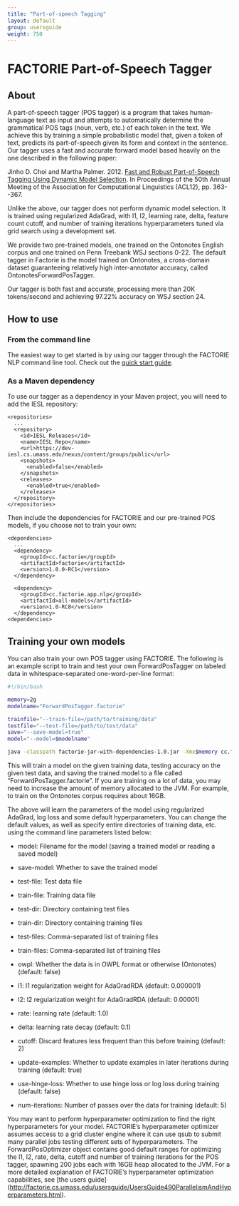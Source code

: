 ```yaml
---
title: "Part-of-speech Tagging"
layout: default
group: usersguide
weight: 750
---
```



FACTORIE Part-of-Speech Tagger
==========================

## About ##

A part-of-speech tagger (POS tagger) is a program that takes human-language text as input and attempts to automatically determine the grammatical POS tags (noun, verb, etc.) of each token in the text. We achieve this by training a simple probabilistic model that, given a token of text, predicts its part-of-speech given its form and context in the sentence. Our tagger uses a fast and accurate forward model based heavily on the one described in the following paper:

Jinho D. Choi and Martha Palmer. 2012. [Fast and Robust Part-of-Speech Tagging Using Dynamic Model Selection](http://aclweb.org/anthology//P/P12/P12-2071.pdf). In Proceedings of the 50th Annual Meeting of the Association for Computational Linguistics (ACL12), pp. 363--367.

Unlike the above, our tagger does not perform dynamic model selection. It is trained using regularized AdaGrad, with l1, l2, learning rate, delta, feature count cutoff, and number of training iterations hyperparameters tuned via grid search using a development set.

We provide two pre-trained models, one trained on the Ontonotes English corpus and one trained on Penn Treebank WSJ sections 0-22. The default tagger in Factorie is the model trained on Ontonotes, a cross-domain dataset guaranteeing relatively high inter-annotator accuracy, called OntonotesForwardPosTagger.

Our tagger is both fast and accurate, processing more than 20K tokens/second and achieving 97.22% accuracy on WSJ section 24.

## How to use ##

### From the command line ###

The easiest way to get started is by using our tagger through the FACTORIE NLP command line tool. Check out the [quick start guide](http://factorie.cs.umass.edu/usersguide/UsersGuide200QuickStart.html).

### As a Maven dependency ###

To use our tagger as a dependency in your Maven project, you will need to add the IESL repository:

```
<repositories>
  ...
  <repository>
    <id>IESL Releases</id>
    <name>IESL Repo</name>
    <url>https://dev-iesl.cs.umass.edu/nexus/content/groups/public</url>
    <snapshots>
      <enabled>false</enabled>
    </snapshots>
    <releases>
      <enabled>true</enabled>
    </releases>
  </repository>
</repositories>
```

Then include the dependencies for FACTORIE and our pre-trained POS models, if you choose not to train your own:

```
<dependencies>
  ...
  <dependency>
    <groupId>cc.factorie</groupId>
    <artifactId>factorie</artifactId>
    <version>1.0.0-RC1</version>
  </dependency>

  <dependency>
    <groupId>cc.factorie.app.nlp</groupId>
    <artifactId>all-models</artifactId>
    <version>1.0-RC8</version>
  </dependency>
<dependencies>
```

## Training your own models ##

You can also train your own POS tagger using FACTORIE. The following is an example script to train and test your own ForwardPosTagger on labeled data in whitespace-separated one-word-per-line format:

```bash
#!/bin/bash

memory=2g
modelname="ForwardPosTagger.factorie"

trainfile="--train-file=/path/to/training/data"
testfile="--test-file=/path/to/test/data"
save="--save-model=true"
model="--model=$modelname"

java -classpath factorie-jar-with-dependencies-1.0.jar -Xmx$memory cc.factorie.app.nlp.pos.ForwardPosWithTemplatesTrainer --owpl $trainfile $testfile $save $model
```

This will train a model on the given training data, testing accuracy on the given test data, and saving the trained model to a file called “ForwardPosTagger.factorie”. If you are training on a lot of data, you may need to increase the amount of memory allocated to the JVM. For example, to train on the Ontonotes corpus requires about 16GB.

The above will learn the parameters of the model using regularized AdaGrad, log loss and some default hyperparameters. You can change the default values, as well as specify entire directories of training data, etc. using the command line parameters listed below:

* model: Filename for the model (saving a trained model or reading a saved model)

* save-model: Whether to save the trained model

* test-file: Test data file

* train-file: Training data file

* test-dir: Directory containing test files

* train-dir: Directory containing training files

* test-files: Comma-separated list of training files

* train-files: Comma-separated list of training files

* owpl: Whether the data is in OWPL format or otherwise (Ontonotes) (default: false)

* l1: l1 regularization weight for AdaGradRDA (default: 0.000001)

* l2: l2 regularization weight for AdaGradRDA (default: 0.00001)

* rate: learning rate (default: 1.0)

* delta: learning rate decay (default: 0.1)

* cutoff: Discard features less frequent than this before training (default: 2)

* update-examples: Whether to update examples in later iterations during training (default: true)

* use-hinge-loss: Whether to use hinge loss or log loss during training (default: false)

* num-iterations: Number of passes over the data for training (default: 5)
 
You may want to perform hyperparameter optimization to find the right hyperparameters for your model. FACTORIE’s hyperparameter optimizer assumes access to a grid cluster engine
where it can use qsub to submit many parallel jobs testing different sets of hyperparameters. The ForwardPosOptimizer object contains good default ranges for optimizing the l1, l2, rate, delta, cutoff and number of training iterations for the POS tagger, spawning 200 jobs each with 16GB heap allocated to the JVM. For a more detailed explanation of FACTORIE’s hyperparameter optimization capabilities, see [the users guide] (http://factorie.cs.umass.edu/usersguide/UsersGuide490ParallelismAndHyperparameters.html).


